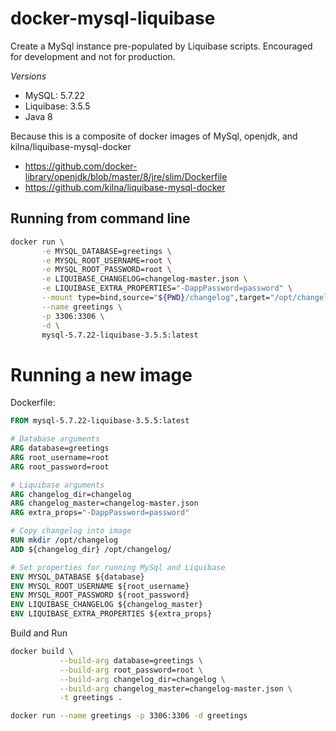 # docker-mysql-liquibase
Create a MySql instance pre-populated by Liquibase scripts. Encouraged for development and not for production.

*Versions*
* MySQL: 5.7.22
* Liquibase: 3.5.5
* Java 8

Because this is a composite of docker images of MySql, openjdk, and kilna/liquibase-mysql-docker
* https://github.com/docker-library/openjdk/blob/master/8/jre/slim/Dockerfile
* https://github.com/kilna/liquibase-mysql-docker


## Running from command line
```bash
docker run \
       -e MYSQL_DATABASE=greetings \
       -e MYSQL_ROOT_USERNAME=root \
       -e MYSQL_ROOT_PASSWORD=root \
       -e LIQUIBASE_CHANGELOG=changelog-master.json \
       -e LIQUIBASE_EXTRA_PROPERTIES="-DappPassword=password" \
       --mount type=bind,source="${PWD}/changelog",target="/opt/changelog" \
       --name greetings \
       -p 3306:3306 \
       -d \
       mysql-5.7.22-liquibase-3.5.5:latest
```

# Running a new image

Dockerfile:
```dockerfile
FROM mysql-5.7.22-liquibase-3.5.5:latest

# Database arguments
ARG database=greetings
ARG root_username=root
ARG root_password=root

# Liquibase arguments
ARG changelog_dir=changelog
ARG changelog_master=changelog-master.json
ARG extra_props="-DappPassword=password"

# Copy changelog into image
RUN mkdir /opt/changelog
ADD ${changelog_dir} /opt/changelog/

# Set properties for running MySql and Liquibase
ENV MYSQL_DATABASE ${database}
ENV MYSQL_ROOT_USERNAME ${root_username}
ENV MYSQL_ROOT_PASSWORD ${root_password}
ENV LIQUIBASE_CHANGELOG ${changelog_master}
ENV LIQUIBASE_EXTRA_PROPERTIES ${extra_props}
```

Build and Run
```bash
docker build \
           --build-arg database=greetings \
           --build-arg root_password=root \
           --build-arg changelog_dir=changelog \
           --build-arg changelog_master=changelog-master.json \
           -t greetings .

docker run --name greetings -p 3306:3306 -d greetings
```